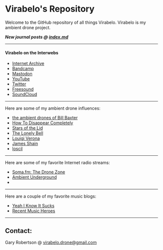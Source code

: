 # Virabelo's Repository 
Welcome to the GitHub repository of all things Virabelo.
Virabelo is my ambient drone project. 

***New journal posts @ [index.md](https://github.com/theambientdronesofvirabelo/Virabelo/blob/main/index.md)***
___
#### Virabelo on the Interwebs
- [Internet Archive](https://archive.org/details/@virabelo) 
- [Bandcamp](https://virabelo.bandcamp.com) 
- [Mastodon](https://mastodon.social/@virabelo) 
- [YouTube](https://youtube.com/@theambientdronesofvirabelo) 
- [Twitter](https://www.twitter.com/virabelomusic) 
- [Freesound](https://freesound.org/people/virabelo/ ) 
- [SoundCloud](https://www.soundcloud.com/virabelo) 
___
Here are some of my ambient drone influences:

- [the ambient drones of Bill Baxter](https://billbaxter.bandcamp.com/) 
- [How To Disappear Completely](https://htdc.bandcamp.com/) 
- [Stars of the Lid](https://starsofthelid.bandcamp.com) 
- [The Lonely Bell](https://thelonelybell.bandcamp.com/)
- [Louigi Verona](https://louigi.bandcamp.com/)
- [James Shain](https://moodydrones.bandcamp.com/album/moody-drones-volume-2) 
- [loscil](https://loscil.bandcamp.com/)
___

Here are some of my favorite Internet radio streams:

- [Soma.fm: The Drone Zone](https://somafm.com/dronezone/) 
- [Ambient Underground](https://ambientunderground.org)
- 
___

Here are a couple of my favorite music blogs:

- [Yeah I Know It Sucks](https://yeahiknowitsucks.wordpress.com/)
- [Recent Music Heroes](https://agier.blogspot.com/) 
___
## Contact:

Gary Robertson @ virabelo.drone@gmail.com 
